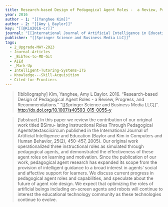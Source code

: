 ```yaml
---
title: Research-based Design of Pedagogical Agent Roles -  a Review, Progress, and Recommendations
year: 2016
author - 1: "[[Yanghee Kim]]"
author - 2: "[[Amy L Baylor]]"
key: "[[@Kim2016-cr]]"
journal: "[[International Journal of Artificial Intelligence in Education]]"
publisher: "[[Springer Science and Business Media LLC]]"
tags:
  - 2_Upgrade-MAY-2023
  - Journal-Articles
  - _BibTex-to-MD-Git
  - AIEd
  - _Mark-Up
  - Intelligent-Tutoring-Systems-ITS
  - Knowledge---Skill-Acquisition
  - Cited-for-Frontiers
---
```


> [!bibliography]
> Kim, Yanghee, Amy L Baylor. 2016. “Research-based Design of Pedagogical Agent Roles -  a Review, Progress, and Recommendations.” "[[Springer Science and Business Media LLC]]". http://dx.doi.org/10.1007/s40593-015-0055-y

> [!abstract]
> In this paper we review the contribution of our original work titled BSimu- lating Instructional Roles Through Pedagogical Agents\textasciicircum published in the International Journal of Artificial Intelligence and Education (Baylor and Kim in Computers and Human Behavior, 25(2), 450–457, 2005). Our original work operationalized three instructional roles as simulated through pedagogical agents, and demonstrated the effectiveness of these agent roles on learning and motivation. Since the publication of our work, pedagogical agent research has expanded its scope from the provision of intelligent guidance to a broad interest in agents’ social and affective support for learners. We discuss current progress in pedagogical agent roles and capabilities, and speculate about the future of agent role design. We expect that optimizing the roles of artificial beings including on-screen agents and robots will continue to interest the educational technology community as these technologies continue to evolve.